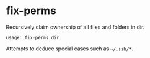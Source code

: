 # fix-perms

Recursively claim ownership of all files and folders in dir.

```
usage: fix-perms dir
```

Attempts to deduce special cases such as `~/.ssh/*`.


